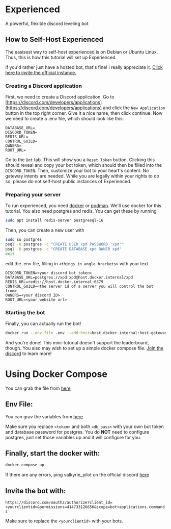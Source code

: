 # Experienced

A powerful, flexible discord leveling bot

## How to Self-Host Experienced

The easisest way to self-host experienced is on Debian or Ubuntu Linux. Thus, this is how this tutorial will set up
Experienced.

If you'd rather just have a hosted bot, that's fine! I really appreciate
it. [Click here to invite the official instance.](https://discord.com/api/oauth2/authorize?client_id=1035970092284002384&permissions=0&scope=bot%20applications.commands)

### Creating a Discord application

First, we need to create a Discord application. Go
to [https://discord.com/developers/applications](https://discord.com/developers/applications) and click
the `New Application` button in the top right corner.
Give it a nice name, then click continue. Now we need to create a .env file, which should look like this:

```dotenv
DATABASE_URL=
DISCORD_TOKEN=
REDIS_URL=
CONTROL_GUILD=
OWNERS=
ROOT_URL=
```

Go to the `Bot` tab. This will show you a `Reset Token` button. Clicking this should reveal and copy your bot token,
which should then be filled into the `DISCORD_TOKEN`. Then, customize your bot to your heart's content. No gateway
intents are needed.
While you are legally within your rights to do so, please do not self-host public instances of Experienced.

### Preparing your server

To run experienced, you need [docker](https://docs.docker.com/engine/install/)
or [podman](https://podman.io/docs/installation). We'll use docker for this tutorial.
You also need postgres and redis. You can get these by running

```bash
sudo apt install redis-server postgresql-16
```

Then, you can create a new user with

```bash
sudo su postgres
psql -U postgres -c "CREATE USER xpd PASSWORD 'xpd'"
psql -U postgres -c "CREATE DATABASE xpd OWNER xpd"
exit
```

edit the .env file, filling in `<things in angle brackets>` with your text.

```dotenv
DISCORD_TOKEN=<your discord bot token>
DATABASE_URL=postgres://xpd:xpd@host.docker.internal/xpd
REDIS_URL=redis://host.docker.internal:6379
CONTROL_GUILD=<the server id of a server you will control the bot from>
OWNERS=<your discord ID>
ROOT_URL=<your website url>
```

### Starting the bot

Finally, you can actually run the bot!

```bash
docker run --env-file .env --add-host=host.docker.internal:host-gateway --detach ghcr.io/randomairborne/xpd-gateway:latest
```

And you're done! This mini-tutorial doesn't support the leaderboard, though. You also may wish to set up a simple
docker compose file. [Join the discord](https://valk.sh/discord) to learn more!


# Using Docker Compose
You can grab the file from [here](/docker-compose.yml)

## Env File:
You can grav the variables from [here](/.env.example)

Make sure you replace `<token>` and both `<db_pass>` with your own bot token and database password for postgres. You do **NOT** need to configure postgres, just set those variables up and it will configure for you.

## Finally, start the docker with:
```bash
docker compose up
```
If there are any errors, ping valkyrie_pilot on the official discord [here](<https://valk.sh/discord>)

## Invite the bot with:

`https://discord.com/oauth2/authorize?client_id=<yourclientid>&permissions=414733126656&scope=bot+applications.commands`

Make sure to replace the `<yourclientid>` with your bots.
